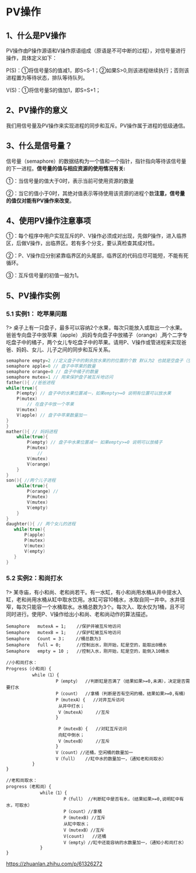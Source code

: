 # PV操作

## 1、什么是PV操作

PV操作由P操作源语和V操作原语组成（原语是不可中断的过程），对信号量进行操作，具体定义如下：

P(S)：①将信号量S的值减1，即S=S-1；②如果S>0,则该进程继续执行；否则该进程置为等待状态，排队等待队列。







V(S)：①将信号量S的值加1，即S=S+1；



## 2、PV操作的意义

我们用信号量及PV操作来实现进程的同步和互斥。PV操作属于进程的低级通信。

## 3、什么是信号量？

信号量（semaphore）的数据结构为一个值和一个指针，指针指向等待该信号量的下一进程。**信号量的值与相应资源的使用情况有关:**

①：当信号量的值大于0时，表示当前可使用资源的数量

②：当它的值小于0时，其绝对值表示等待使用该资源的进程个数**注意，信号量的值仅对能有PV操作来改变**。

## 4、使用PV操作注意事项

①：每个程序中用户实现互斥的P、V操作必须成对出现，先做P操作，进入临界区，后做V操作，出临界区。若有多个分支，要认真检查其成对性。

②：P、V操作应分别紧靠临界区的头尾部，临界区的代码应尽可能短，不能有死循环。

③：互斥信号量的初值一般为1。

## 5、PV操作实例

### 5.1 实例1： 吃苹果问题

?> 桌子上有一只盘子，最多可以容纳2个水果，每次只能放入或取出一个水果。爸爸专向盘子中放苹果（apple）,妈妈专向盘子中放橘子（orange）,两个二字专吃盘子中的橘子，两个女儿专吃盘子中的苹果。请用P、V操作或管进程来实现爸爸、妈妈、女儿、儿子之间的同步和互斥关系。



```c++
semaphore empty=2 //定义盘子中的剩余放水果的的位置的个数 默认为2 也就是空盘子（空缓冲区个数为2）
semaphore apple=0 // 盘子中苹果的数量
semaphore orange=0 // 盘子中橘子的数量
semaphore mutex=1 // 用来保护盘子被互斥地访问
father(){ //爸爸进程
while(true){
    P(empty) // 盘子中的水果位置减一，如果empty>=0 说明有位置可以放水果
    P(mutex)
        // 在盘子中放一个苹果
    V(mutex)
    V(apple) // 盘子中苹果数量加一
}
}
mather(){ // 妈妈进程
    while(true){
        P(empty) // 盘子中水果位置减一 如果empty>=0 说明可以放橘子
        P(mutex) 
            //
        V(mutex)
        V(orange)
    }
}
son(){ //两个儿子进程
    while(true){
        P(orange) //
        P(mutex)
        V(mutex)
        V(empty)
    }
}
daughter(){ // 两个女儿的进程
   while(true){
       P(apple)
       P(mutex)
       V(mutex)
       V(empty)
   }
}
```

### 5.2 实例2：和尚打水

?> 某寺庙，有小和尚、老和尚若干。有一水缸，有小和尚用水桶从井中提水入缸，老和尚用水桶从缸中取水饮用。水缸可容10桶水，水取自同一井中。水井径窄，每次只能容一个水桶取水。水桶总数为3个。每次入、取水仅为1桶，且不可同时进行。使用P、V操作给出小和尚、老和尚动作的算法描述。

```
Semaphore   mutexA = 1;    //保护井被互斥地访问 
Semaphore   mutexB = 1;    //保护缸被互斥地访问 
Semaphore   Count = 3；    //桶总数为3
Semaphore   full = 0;      //控制出水，刚开始，缸是空的，能取出0桶水
Semaphore   empty = 10 ;   //控制入水，刚开始，缸是空的，能倒入10桶水

//小和尚打水：
Progress（小和尚）{
          while（1）{
                   P（empty）  //判断缸是否满了（结果如果>=0,未满），决定是否需要打水
                   P（count）  //拿桶（判断是否有空闲的桶，结果如果>=0,有桶）
                   P（mutexA）{   //对井互斥访问
                    从井中打水；
                    V（mutexA）    //互斥
                   }

                    P（mutexB）{   //对缸互斥访问
                    向缸中倒水；
                    V（mutexB）    //互斥
                   }
                   V（count）//还桶，空闲桶的数量加一
                   V（full）   //缸中水的数量加一，（通知老和尚取水）
          }
}

//老和尚取水：
progress（老和尚）{
             while（1）{
                      P（full） //判断缸中是否有水，（结果如果>=0,说明缸中有水，可取水）
                      P（count）//拿桶
                      P（mutexB) //互斥
                      从缸中取水；
                      V（mutexB）//互斥
                      V(count)   //还桶
                      V（empty）//缸中还能容纳的水数量加一，（通知小和尚打水）
             }
}
```



https://zhuanlan.zhihu.com/p/61326272
